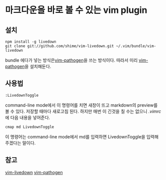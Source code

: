 마크다운을 바로 볼 수 있는 vim plugin
========

## 설치
	npm install -g livedown
	git clone git://github.com/shime/vim-livedown.git ~/.vim/bundle/vim-livedown
bundle 에다가 넣는 방식은[vim-pathogen]을 쓰는 방식이다. 
따라서 미리 [vim-pathogen]을 설치해둔다.

## 사용법
	:LivedownToggle
command-line mode에서 이 명령어를 치면 새창이 뜨고 markdown의 preview를 볼 수 있다. 
저장할 때마다 새로고침 된다. 
하지만 매번 이 긴것을 칠 수는 없으니 *.vimrc*에 다음 내용을 넣어준다.

	cmap md LivedownToggle	
이 명령어는 command-line mode에서 md를 입력하면 LivedownToggle을 입력해주겠다는 말이다.

## 참고
[vim-livedown]
[vim-pathogen]

[vim-livedown]: https://github.com/shime/vim-livedown "vim-livedown"
[vim-pathogen]: https://github.com/tpope/vim-pathogen "vim-pathogen"
